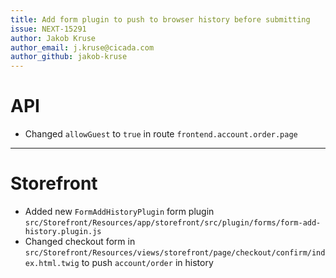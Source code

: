 ```yaml
---
title: Add form plugin to push to browser history before submitting
issue: NEXT-15291
author: Jakob Kruse
author_email: j.kruse@cicada.com 
author_github: jakob-kruse
---
```

# API
* Changed `allowGuest` to `true` in route `frontend.account.order.page`
___
# Storefront
* Added new `FormAddHistoryPlugin` form plugin `src/Storefront/Resources/app/storefront/src/plugin/forms/form-add-history.plugin.js`
* Changed checkout form in `src/Storefront/Resources/views/storefront/page/checkout/confirm/index.html.twig` to push `account/order` in history


